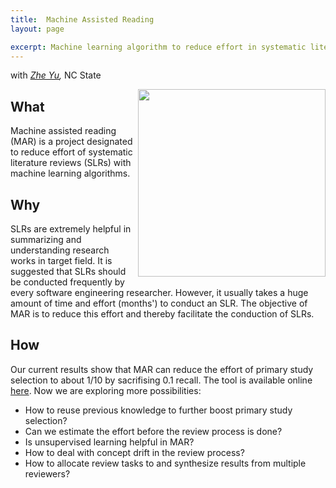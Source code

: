 ```yaml
---
title:  Machine Assisted Reading
layout: page

excerpt: Machine learning algorithm to reduce effort in systematic literature reviews
---
```


with _[Zhe Yu](/people/2014/05/19/Zhe-Yu/),_ NC State
     
<img align="right" width="300"
 src="https://github.com/ai-se/ai-se.github.io/blob/master/img/Mar.png?raw=yes"/>     
## What
Machine assisted reading (MAR) is a project designated to reduce effort of systematic literature reviews (SLRs) with machine learning algorithms.

## Why
SLRs are extremely helpful in summarizing and understanding research works in target field. It is suggested that SLRs should be conducted frequently by every software engineering researcher. However, it usually takes a huge amount of time and effort (months') to conduct an SLR. The objective of MAR is to reduce this effort and thereby facilitate the conduction of SLRs.

## How

Our current results show that MAR can reduce the effort of primary study selection to about 1/10 by sacrifising 0.1 recall. The tool is available online [here](https://github.com/ai-se/MAR). Now we are exploring more possibilities:

- How to reuse previous knowledge to further boost primary study selection? 
- Can we estimate the effort before the review process is done? 
- Is unsupervised learning helpful in MAR? 
- How to deal with concept drift in the review process? 
- How to allocate review tasks to and synthesize results from multiple reviewers?
